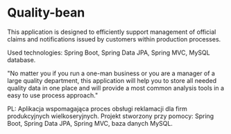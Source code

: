 # Quality-bean
This application is designed to efficiently support management of official claims and notifications issued by customers within production processes.

Used technologies: Spring Boot, Spring Data JPA, Spring MVC, MySQL database.

"No matter you if you run a one-man business or you are a manager of a large quality department, this application will help you to store all needed quality data in one place and will provide a most common analysis tools in a easy to use process approach."

PL: Aplikacja wspomagająca proces obsługi reklamacji dla firm produkcyjnych wielkoseryjnych. Projekt stworzony przy pomocy: Spring Boot, Spring Data JPA, Spring MVC, baza danych MySQL.
